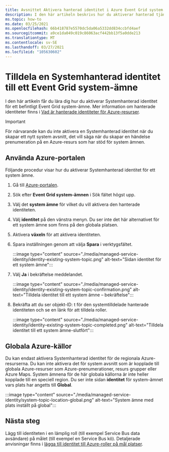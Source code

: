 ```yaml
---
title: Avsnittet Aktivera hanterad identitet i Azure Event Grid system
description: I den här artikeln beskrivs hur du aktiverar hanterad tjänst identitet för ett Azure Event Grid system-ämne.
ms.topic: how-to
ms.date: 03/25/2021
ms.openlocfilehash: 66b418787e5570dc5da06a5332dd834ccbfd4aef
ms.sourcegitcommit: a9ce1da049c019c86063acf442bb13f5a0dde213
ms.translationtype: MT
ms.contentlocale: sv-SE
ms.lasthandoff: 03/27/2021
ms.locfileid: "105630602"
---
```

# <a name="assign-a-system-managed-identity-to-an-event-grid-system-topic"></a>Tilldela en Systemhanterad identitet till ett Event Grid system-ämne
I den här artikeln får du lära dig hur du aktiverar Systemhanterad identitet för ett befintligt Event Grid system-ämne. Mer information om hanterade identiteter finns i [Vad är hanterade identiteter för Azure-resurser](../active-directory/managed-identities-azure-resources/overview.md).  

> [!IMPORTANT]
> För närvarande kan du inte aktivera en Systemhanterad identitet när du skapar ett nytt system avsnitt, det vill säga när du skapar en händelse prenumeration på en Azure-resurs som har stöd för system ämnen. 


## <a name="use-azure-portal"></a>Använda Azure-portalen
Följande procedur visar hur du aktiverar Systemhanterad identitet för ett system ämne. 

1. Gå till [Azure-portalen](https://portal.azure.com).
2. Sök efter **Event Grid system-ämnen** i Sök fältet högst upp.
3. Välj det **system ämne** för vilket du vill aktivera den hanterade identiteten. 
4. Välj **identitet** på den vänstra menyn. Du ser inte det här alternativet för ett system ämne som finns på den globala platsen. 
5. Aktivera **växeln** för att aktivera identiteten. 
1. Spara inställningen genom att välja **Spara** i verktygsfältet. 

    :::image type="content" source="./media/managed-service-identity/identity-existing-system-topic.png" alt-text="Sidan identitet för ett system ämne"::: 
1. Välj **Ja** i bekräftelse meddelandet. 

    :::image type="content" source="./media/managed-service-identity/identity-existing-system-topic-confirmation.png" alt-text="Tilldela identitet till ett system ämne – bekräftelse"::: 
1. Bekräfta att du ser objekt-ID: t för den systemtilldelade hanterade identiteten och se en länk för att tilldela roller. 

    :::image type="content" source="./media/managed-service-identity/identity-existing-system-topic-completed.png" alt-text="Tilldela identitet till ett system ämne-slutfört"::: 

## <a name="global-azure-sources"></a>Globala Azure-källor
Du kan endast aktivera Systemhanterad identitet för de regionala Azure-resurserna. Du kan inte aktivera det för system avsnitt som är kopplade till globala Azure-resurser som Azure-prenumerationer, resurs grupper eller Azure Maps. System ämnena för de här globala källorna är inte heller kopplade till en speciell region. Du ser inte sidan **identitet** för system-ämnet vars plats har angetts till **Global**. 

:::image type="content" source="./media/managed-service-identity/system-topic-location-global.png" alt-text="System ämne med plats inställt på global"::: 



## <a name="next-steps"></a>Nästa steg
Lägg till identiteten i en lämplig roll (till exempel Service Bus data avsändare) på målet (till exempel en Service Bus kö). Detaljerade anvisningar finns i [lägga till identitet till Azure-roller på mål platser](add-identity-roles.md). 